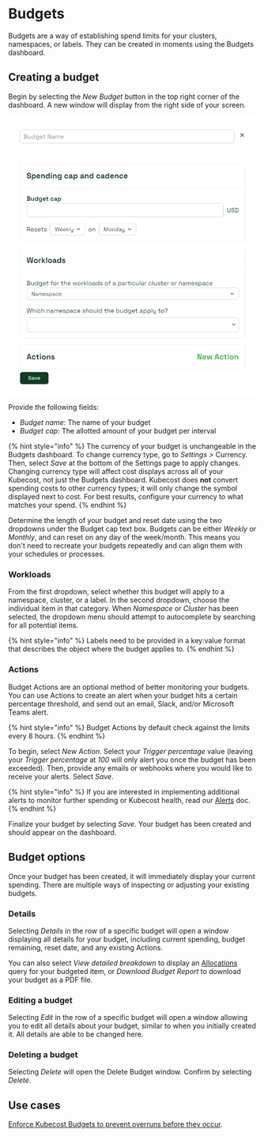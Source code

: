 # Budgets

Budgets are a way of establishing spend limits for your clusters, namespaces, or labels. They can be created in moments using the Budgets dashboard.

## Creating a budget

Begin by selecting the _New Budget_ button in the top right corner of the dashboard. A new window will display from the right side of your screen.

![New budget dialog](/.gitbook/assets/new-budget.png)

Provide the following fields:

* _Budget name_: The name of your budget
* _Budget cap_: The allotted amount of your budget per interval

{% hint style="info" %}
The currency of your budget is unchangeable in the Budgets dashboard. To change currency type, go to _Settings >_ Currency. Then, select _Save_ at the bottom of the Settings page to apply changes. Changing currency type will affect cost displays across all of your Kubecost, not just the Budgets dashboard. Kubecost does **not** convert spending costs to other currency types; it will only change the symbol displayed next to cost. For best results, configure your currency to what matches your spend.
{% endhint %}

Determine the length of your budget and reset date using the two dropdowns under the Budget cap text box. Budgets can be either _Weekly_ or _Monthly_, and can reset on any day of the week/month. This means you don't need to recreate your budgets repeatedly and can align them with your schedules or processes.

### Workloads

From the first dropdown, select whether this budget will apply to a namespace, cluster, or a label. In the second dropdown, choose the individual item in that category. When _Namespace_ or _Cluster_ has been selected, the dropdown menu should attempt to autocomplete by searching for all potential items.

{% hint style="info" %}
Labels need to be provided in a key:value format that describes the object where the budget applies to.
{% endhint %}

### **Actions**

Budget Actions are an optional method of better monitoring your budgets. You can use Actions to create an alert when your budget hits a certain percentage threshold, and send out an email, Slack, and/or Microsoft Teams alert.

{% hint style="info" %}
Budget Actions by default check against the limits every 8 hours.
{% endhint %}

To begin, select _New Action_. Select your _Trigger percentage_ value (leaving your _Trigger percentage_ at _100_ will only alert you once the budget has been exceeded). Then, provide any emails or webhooks where you would like to receive your alerts. Select _Save_.

{% hint style="info" %}
If you are interested in implementing additional alerts to monitor further spending or Kubecost health, read our [Alerts](/using-kubecost/navigating-the-kubecost-ui/alerts.md) doc.
{% endhint %}

Finalize your budget by selecting _Save_. Your budget has been created and should appear on the dashboard.

## Budget options

Once your budget has been created, it will immediately display your current spending. There are multiple ways of inspecting or adjusting your existing budgets.

### Details

Selecting _Details_ in the row of a specific budget will open a window displaying all details for your budget, including current spending, budget remaining, reset date, and any existing Actions.

You can also select _View detailed breakdown_ to display an [Allocations](/using-kubecost/navigating-the-kubecost-ui/cost-allocation/README.md) query for your budgeted item, or _Download Budget Report_ to download your budget as a PDF file.

### Editing a budget

Selecting _Edit_ in the row of a specific budget will open a window allowing you to edit all details about your budget, similar to when you initially created it. All details are able to be changed here.

### Deleting a budget

Selecting _Delete_ will open the Delete Budget window. Confirm by selecting _Delete_.

## Use cases

[Enforce Kubecost Budgets to prevent overruns before they occur](/using-kubecost/proactive-cost-controls.md).
